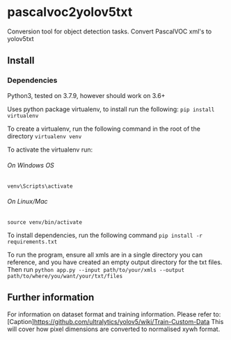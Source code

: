 # pascalvoc2yolov5txt
Conversion tool for object detection tasks. Convert PascalVOC xml's to yolov5txt


## Install
### Dependencies
Python3, tested on 3.7.9, however should work on 3.6+

Uses python package virtualenv, to install run the following:
```pip install virtualenv```

To create a virtualenv, run the following command in the root of the directory
```virtualenv venv```

To activate the virtualenv run:
###### On Windows OS
```venv\Scripts\activate```
###### On Linux/Mac
```source venv/bin/activate```

To install dependencies, run the following command
```pip install -r requirements.txt```

To run the program, ensure all xmls are in a single directory you can reference, and you have created an empty output directory for the txt files. Then run
```python app.py --input path/to/your/xmls --output path/to/where/you/want/your/txt/files```

## Further information
For information on dataset format and training information.
Please refer to: [Caption]https://github.com/ultralytics/yolov5/wiki/Train-Custom-Data
This will cover how pixel dimensions are converted to normalised xywh format.
